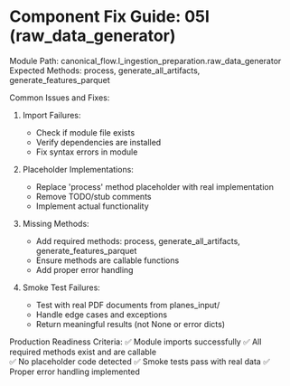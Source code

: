 
Component Fix Guide: 05I (raw_data_generator)
==================================================

Module Path: canonical_flow.I_ingestion_preparation.raw_data_generator
Expected Methods: process, generate_all_artifacts, generate_features_parquet

Common Issues and Fixes:
1. Import Failures:
   - Check if module file exists
   - Verify dependencies are installed
   - Fix syntax errors in module

2. Placeholder Implementations:
   - Replace 'process' method placeholder with real implementation
   - Remove TODO/stub comments
   - Implement actual functionality

3. Missing Methods:
   - Add required methods: process, generate_all_artifacts, generate_features_parquet
   - Ensure methods are callable functions
   - Add proper error handling

4. Smoke Test Failures:
   - Test with real PDF documents from planes_input/
   - Handle edge cases and exceptions
   - Return meaningful results (not None or error dicts)

Production Readiness Criteria:
✅ Module imports successfully
✅ All required methods exist and are callable  
✅ No placeholder code detected
✅ Smoke tests pass with real data
✅ Proper error handling implemented
